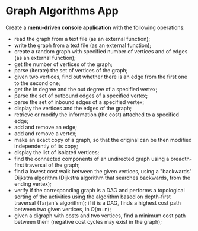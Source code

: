 # Graph Algorithms App

Create a **menu-driven console application** with the following operations:
- read the graph from a text file (as an external function);
- write the graph from a text file (as an external function);
- create a random graph with specified number of vertices and of edges (as an external function);
- get the number of vertices of the graph;
- parse (iterate) the set of vertices of the graph;
- given two vertices, find out whether there is an edge from the first one to the second one;
- get the in degree and the out degree of a specified vertex;
- parse the set of outbound edges of a specified vertex;
- parse the set of inbound edges of a specified vertex;
- display the vertices and the edges of the graph;
- retrieve or modify the information (the cost) attached to a specified edge;
- add and remove an edge;
- add and remove a vertex;
- make an exact copy of a graph, so that the original can be then modified independently of its copy; 
- display the list of isolated vertices;
- find the connected components of an undirected graph using a breadth-first traversal of the graph;
- find a lowest cost walk between the given vertices, using a "backwards" Dijkstra algorithm (Dijkstra algorithm that searches backwards, from the ending vertex);
- verify if the corresponding graph is a DAG and performs a topological sorting of the activities using the algorithm based on depth-first traversal (Tarjan's algorithm); if it is a DAG, finds a highest cost path between two given vertices, in O(m+n);
- given a digraph with costs and two vertices, find a minimum cost path between them (negative cost cycles may exist in the graph);

